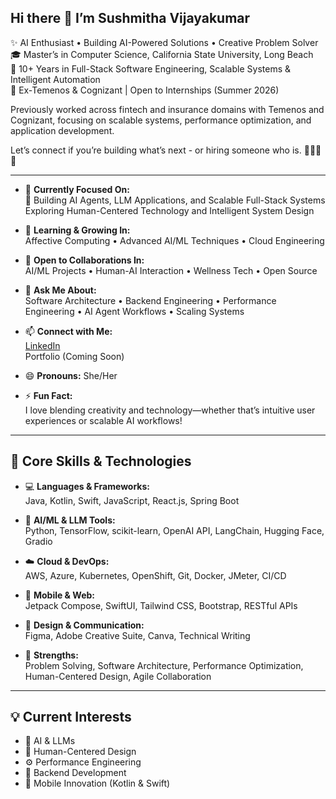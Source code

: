 ## Hi there 👋 I’m Sushmitha Vijayakumar

✨ AI Enthusiast • Building AI-Powered Solutions • Creative Problem Solver  
🎓 Master’s in Computer Science, California State University, Long Beach  
💼 10+ Years in Full-Stack Software Engineering, Scalable Systems & Intelligent Automation  
🔧 Ex-Temenos & Cognizant | Open to Internships (Summer 2026)

Previously worked across fintech and insurance domains with Temenos and Cognizant, focusing on scalable systems, performance optimization, and application development.

Let’s connect if you’re building what’s next - or hiring someone who is. 👩🏽‍💻✨  

---

- 🔭 **Currently Focused On:**  
  🤖 Building AI Agents, LLM Applications, and Scalable Full-Stack Systems  
  Exploring Human-Centered Technology and Intelligent System Design  

- 🌱 **Learning & Growing In:**  
  Affective Computing • Advanced AI/ML Techniques • Cloud Engineering  

- 👯 **Open to Collaborations In:**  
  AI/ML Projects • Human-AI Interaction • Wellness Tech • Open Source  

- 💬 **Ask Me About:**  
  Software Architecture • Backend Engineering • Performance Engineering • AI Agent Workflows • Scaling Systems  

- 📫 **Connect with Me:**  
  [LinkedIn](https://www.linkedin.com/in/sushmitha-vijayakumar-9b7139208)  
  Portfolio (Coming Soon)

- 😄 **Pronouns:** She/Her  
- ⚡ **Fun Fact:**  
  I love blending creativity and technology—whether that’s intuitive user experiences or scalable AI workflows!

---

## 🔑 Core Skills & Technologies

- 💻 **Languages & Frameworks:**  
  Java, Kotlin, Swift, JavaScript, React.js, Spring Boot  

- 🤖 **AI/ML & LLM Tools:**  
  Python, TensorFlow, scikit-learn, OpenAI API, LangChain, Hugging Face, Gradio  

- ☁️ **Cloud & DevOps:**  
  AWS, Azure, Kubernetes, OpenShift, Git, Docker, JMeter, CI/CD  

- 📱 **Mobile & Web:**  
  Jetpack Compose, SwiftUI, Tailwind CSS, Bootstrap, RESTful APIs  

- 🎨 **Design & Communication:**  
  Figma, Adobe Creative Suite, Canva, Technical Writing  

- 🚀 **Strengths:**  
  Problem Solving, Software Architecture, Performance Optimization, Human-Centered Design, Agile Collaboration  

---

## 💡 Current Interests

- 🤖 AI & LLMs  
- 🎯 Human-Centered Design  
- ⚙️ Performance Engineering  
- 🔧 Backend Development  
- 📱 Mobile Innovation (Kotlin & Swift)
